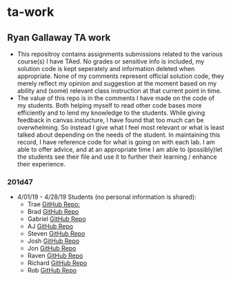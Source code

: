 # ta-work

## Ryan Gallaway TA work
* This repositroy contains assignments submissions related to the various course(s) I have TAed.  No grades or sensitive info is included, my solution code is kept seperately and information deleted when appropriate.  None of my comments represent official solution code, they merely reflect my opinion and suggestion at the moment based on my ability and (some) relevant class instruction at that current point in time.
* The value of this repo is in the comments I have made on the code of my students. Both helping myself to read other code bases more efficiently and to lend my knowledge to the students. While giving feedback in canvas.instucture, I have found that too much can be overwhelming.  So instead I give what I feel most relevant or what is least talked about depending on the needs of the student.  In maintaining this record, I have reference code for what is going on with each lab.  I am able to offer advice, and at an appropriate time I am able to (possibly)let the students see their file and use it to further their learning / enhance their experience.

### 201d47
* 4/01/19 - 4/28/19 Students (no personal information is shared):
  * Trae [GitHub Repo:](https://github.com/TraeBenn22)
  * Brad [GitHub Repo](https://github.com/BGElliot206)
  * Gabriel [GitHub Repo](https://github.com/DizzyGee0013)
  * AJ [GitHub Repo](https://github.com/AlvianJoseph)
  * Steven [GitHub Repo](https://github.com/WittyK)
  * Josh [GitHub Repo](https://github.com/lilbonito)
  * Jon [GitHub Repo](https://github.com/RevYolution)
  * Raven [GitHub Repo](https://github.com/ravewillow6383)
  * Richard [GitHub Repo](https://github.com/Richard0923)
  * Rob [GitHub Repo](https://github.com/RTanner90)